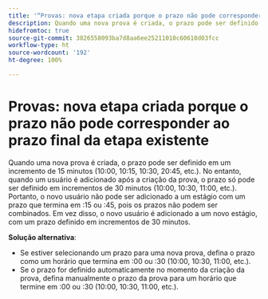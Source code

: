 ```yaml
---
title: '“Provas: nova etapa criada porque o prazo não pode corresponder ao prazo final da etapa existente”'
description: Quando uma nova prova é criada, o prazo pode ser definido em um incremento de 15 minutos (10:00, 10:15, 10:30, 20:45, etc.). No entanto, quando um usuário é adicionado após a criação da prova, o prazo só pode ser definido em incrementos de 30 minutos (10:00, 10:30, 11:00, etc.).
hidefromtoc: true
source-git-commit: 3826558093ba7d8aa6ee25211010c60610d03fcc
workflow-type: ht
source-wordcount: '192'
ht-degree: 100%

---
```


# Provas: nova etapa criada porque o prazo não pode corresponder ao prazo final da etapa existente

Quando uma nova prova é criada, o prazo pode ser definido em um incremento de 15 minutos (10:00, 10:15, 10:30, 20:45, etc.). No entanto, quando um usuário é adicionado após a criação da prova, o prazo só pode ser definido em incrementos de 30 minutos (10:00, 10:30, 11:00, etc.). Portanto, o novo usuário não pode ser adicionado a um estágio com um prazo que termina em :15 ou :45, pois os prazos não podem ser combinados. Em vez disso, o novo usuário é adicionado a um novo estágio, com um prazo definido em incrementos de 30 minutos.

**Solução alternativa**:

* Se estiver selecionando um prazo para uma nova prova, defina o prazo como um horário que termina em :00 ou :30 (10:00, 10:30, 11:00, etc.).
* Se o prazo for definido automaticamente no momento da criação da prova, defina manualmente o prazo da prova para um horário que termine em :00 ou :30 (10:00, 10:30, 11:00, etc.).
